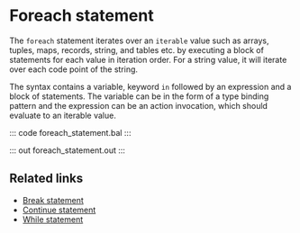 # Foreach statement

The `foreach` statement iterates over an `iterable` value such as arrays, tuples, maps, records, string, and tables etc. by executing a block of statements for each value in iteration order. For a string value, it will iterate over each code point of the string.

The syntax contains a variable, keyword `in` followed by an expression and a block of statements. The variable can be in the form of a type binding pattern and the expression can be an action invocation, which should evaluate to an iterable value.

::: code foreach_statement.bal :::

::: out foreach_statement.out :::

## Related links
- [Break statement](/learn/by-example/break-statement/)
- [Continue statement](/learn/by-example/continue-statement/)
- [While statement](/learn/by-example/while-statement/)
